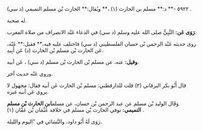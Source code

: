 ٥٩٢٢ -** د:** مسلم بن الحارث (١) ،** ويُقال:** الحارث بْن مسلم التميمي (د سي) .

له صحبة.

**رَوَى عَن:** النَّبِيُّ صلى الله عليه وسلم (د سي) في الدعاء عَنْد الانصراف من صلاة المغرب.

روى حديثه عَبْد الرحمن بْن حسان الفلسطيني (د سي) فاختلف عليه فيه،** فقيل:** عَنْه، عَن الحارث بْن مسلم بْن الحارث (د) عَن أَبِيهِ.

**وقيل:** عنه، عن مسلم بْن الحارث بْن مسلم (د سي) ، عَن أبيه.

وروي عَنْه حديث آخر.

قال أَبُو بكر البرقاني (٢) قلت للدارقطني: مسلم بْن الحارث عَن أبيه فقال: مجهول لا يروي عَن أبيه غيره.

وَقَال الوليد بْن مسلم عن عبد الرحمن بْن حسان، عن مسلم**ابن الحارث بْن مسلم التميمي:** توفي الحارث بْن مسلم في خلافة عُثْمَان بْن عَفَّان (١) .

رَوَى لَهُ أَبُو داود، والنَّسَائي في "اليوم والليلة.